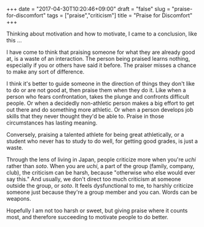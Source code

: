 +++
date = "2017-04-30T10:20:46+09:00"
draft = "false"
slug = "praise-for-discomfort"
tags = ["praise","criticism"]
title = "Praise for Discomfort"
+++

Thinking about motivation and how to motivate, I came to a conclusion, like this ...

<!--more-->

I have come to think that praising someone for what they are already good at, is a waste of an interaction. The person being praised learns nothing, especially if you or others have said it before. The praiser misses a chance to make any sort of difference. 

I think it's better to guide someone in the direction of things they don't like to do or are not good at, then praise them when they do it. Like when a person who fears confrontation, takes the plunge and confronts difficult people. Or when a decidedly non-athletic person makes a big effort to get out there and do something more athletic. Or when a person develops job skills that they never thought they'd be able to. Praise in those circumstances has lasting meaning.  

Conversely, praising a talented athlete for being great athletically, or a student who never has to study to do well, for getting good grades, is just a waste. 

Through the lens of living in Japan, people criticize more when you're _uchi_ rather than _soto_. When you are _uchi_, a part of the group (family, company, club), the criticism can be harsh, because "otherwise who else would ever say this." And usually, we don't direct too much criticism at someone outside the group, or _soto_. It feels dysfunctional to me, to harshly criticize someone just because they're a group member and you can. Words can be weapons. 

Hopefully I am not too harsh or sweet, but giving praise where it counts most, and therefore succeeding to motivate people to do better. 




